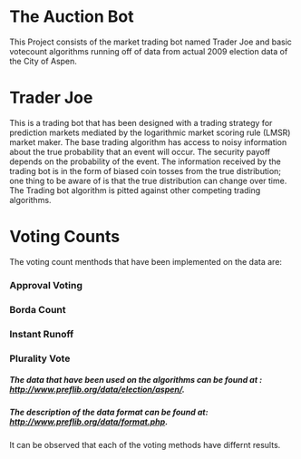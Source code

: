 # The Auction Bot

This Project consists of the market trading bot named Trader Joe and basic votecount algorithms running off of data from actual 2009 election data of the City of Aspen.

# Trader Joe

This is a trading bot that has been designed with a trading strategy for prediction markets mediated by the logarithmic market scoring rule
(LMSR) market maker. The base trading algorithm has access to noisy information about the true probability that an event
will occur. The security payoff depends on the probability of the event. The information received by the trading bot is in the form of biased coin tosses from the true distribution;
one thing to be aware of is that the true distribution can change over time. The Trading bot algorithm is pitted against other competing trading algorithms.

# Voting Counts

The voting count menthods that have been implemented on the data are:

### Approval Voting
### Borda Count
### Instant Runoff
### Plurality Vote

##### The data that have been used on the algorithms can be found at : http://www.preflib.org/data/election/aspen/. 
##### The description of the data format can be found at: http://www.preflib.org/data/format.php.

It can be observed that each of the voting methods have differnt results.
